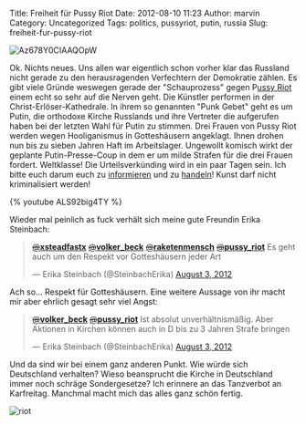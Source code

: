 Title: Freiheit für Pussy Riot
Date: 2012-08-10 11:23
Author: marvin
Category: Uncategorized
Tags: politics, pussyriot, putin, russia
Slug: freiheit-fur-pussy-riot

![Az678Y0CIAAQOpW]({static}/images/Az678Y0CIAAQOpW.jpg)

Ok. Nichts neues. Uns allen war eigentlich schon vorher klar das
Russland nicht gerade zu den herausragenden Verfechtern der Demokratie
zählen. Es gibt viele Gründe weswegen gerade der "Schauprozess" gegen
P[ussy Riot](http://de.wikipedia.org/wiki/Pussy_Riot) einem echt so sehr
auf die Nerven geht. Die Künstler performen in der
Christ-Erlöser-Kathedrale. In ihrem so genannten "Punk Gebet" geht es um
Putin, die orthodoxe Kirche Russlands und ihre Vertreter die aufgerufen
haben bei der letzten Wahl für Putin zu stimmen. Drei Frauen von Pussy
Riot werden wegen Hooliganismus in Gotteshäusern angeklagt. Ihnen drohen
nun bis zu sieben Jahren Haft im Arbeitslager. Ungewollt komisch wirkt
der geplante Putin-Presse-Coup in dem er um milde Strafen für die drei
Frauen fordert. Weltklasse! Die Urteilsverkünding wird in ein paar Tagen
sein. Ich bitte euch darum euch zu
[informieren](http://www.amnesty.de/urgent-action/ua-122-2012-3/prozessbeginn)
und zu
[handeln](http://takeaction.amnestyusa.org/siteapps/advocacy/ActionItem.aspx?c=6oJCLQPAJiJUG&b=6645049&aid=517749)!
Kunst darf nicht kriminalisiert werden!

{% youtube ALS92big4TY %}

Wieder mal peinlich as fuck verhält sich meine gute Freundin Erika
Steinbach:

> [~~@~~**xsteadfastx**](https://twitter.com/xsteadfastx)
> [~~@~~**volker\_beck**](https://twitter.com/volker_beck)
> [~~@~~**raketenmensch**](https://twitter.com/raketenmensch)
> [~~@~~**pussy\_riot**](https://twitter.com/pussy_riot) Es geht auch um
> den Respekt vor Gotteshäusern jeder Art
>
> — Erika Steinbach (@SteinbachErika) [August 3,
> 2012](https://twitter.com/SteinbachErika/status/231351482258169857)

<p>
<script src="//platform.twitter.com/widgets.js" charset="utf-8"></script>
</p>
Ach so... Respekt für Gotteshäusern. Eine weitere Aussage von ihr macht
mir aber ehrlich gesagt sehr viel Angst:

> [~~@~~**volker\_beck**](https://twitter.com/volker_beck)
> [~~@~~**pussy\_riot**](https://twitter.com/pussy_riot) Ist absolut
> unverhältnismäßig. Aber Aktionen in Kirchen können auch in D bis zu 3
> Jahren Strafe bringen
>
> — Erika Steinbach (@SteinbachErika) [August 3,
> 2012](https://twitter.com/SteinbachErika/status/231344047011270657)

<p>
<script src="//platform.twitter.com/widgets.js" charset="utf-8"></script>
</p>
Und da sind wir bei einem ganz anderen Punkt. Wie würde sich Deutschland
verhalten? Wieso beansprucht die Kirche in Deutschland immer noch
schräge Sondergesetze? Ich erinnere an das Tanzverbot an Karfreitag.
Manchmal macht mich das alles ganz schön fertig.

![riot]({static}/images/riot.jpg)

